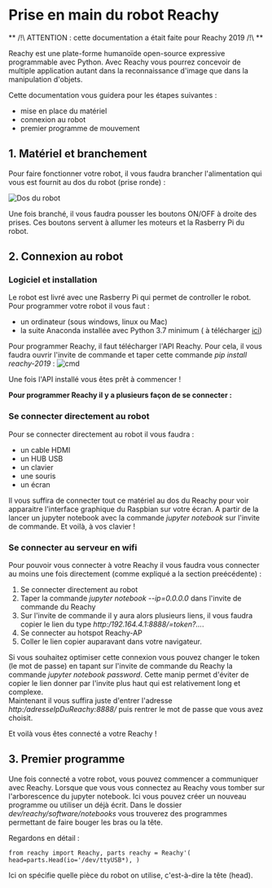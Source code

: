 # Prise en main du robot Reachy 

** /!\ ATTENTION : cette documentation a était faite pour Reachy 2019 /!\ **

Reachy est une plate-forme humanoïde open-source expressive programmable avec Python. Avec Reachy vous pourrez concevoir de multiple application autant dans la reconnaissance d'image que dans la manipulation d'objets. 

Cette documentation vous guidera pour les étapes suivantes : 
* mise en place du matériel 
* connexion au robot 
* premier programme de mouvement

## 1. Matériel et branchement  

Pour faire fonctionner votre robot, il vous faudra brancher l'alimentation qui vous est fournit au dos du robot (prise ronde) :

![Dos du robot](https://user-images.githubusercontent.com/44843527/118484348-674a8580-b717-11eb-84ac-d00f595aed0a.jpg)

Une fois branché, il vous faudra pousser les boutons ON/OFF à droite des prises. Ces boutons servent à allumer les moteurs et la Rasberry Pi du robot. 

## 2. Connexion au robot 

### Logiciel et installation 

Le robot est livré avec une Rasberry Pi qui permet de controller le robot. 
Pour programmer votre robot il vous faut : 
* un ordinateur (sous windows, linux ou Mac)
* la suite Anaconda installée avec Python 3.7 minimum ( à télécharger [ici](https://www.anaconda.com/products/individual))

Pour programmer Reachy, il faut télécharger l'API Reachy. Pour cela, il vous faudra ouvrir l'invite de commande et taper cette commande *pip install reachy-2019* :
![cmd](https://user-images.githubusercontent.com/44843527/118484332-631e6800-b717-11eb-952f-3faf2696c4cb.PNG)

Une fois l'API installé vous êtes prêt à commencer ! 


**Pour programmer Reachy il y a plusieurs façon de se connecter :** 

### Se connecter directement au robot 

Pour se connecter directement au robot il vous faudra : 
* un cable HDMI
* un HUB USB
* un clavier 
* une souris 
* un écran 

Il vous suffira de connecter tout ce matériel au dos du Reachy pour voir apparaitre l'interface graphique du Raspbian sur votre écran. 
A partir de la lancer un jupyter notebook avec la commande *jupyter notebook* sur l'invite de commande. 
Et voilà, à vos clavier !

### Se connecter au serveur en wifi

Pour pouvoir vous connecter à votre Reachy il vous faudra vous connecter au moins une fois directement (comme expliqué a la section preécédente) : 
1. Se connecter directement au robot 
2. Taper la commande *jupyter notebook --ip=0.0.0.0* dans l'invite de commande du Reachy 
3. Sur l'invite de commande il y aura alors plusieurs liens, il vous faudra copier le lien du type *http:/192.164.4.1:8888/=token?...*. 
4. Se connecter au hotspot Reachy-AP 
5. Coller le lien copier auparavant dans votre navigateur.  

Si vous souhaitez optimiser cette connexion vous pouvez changer le token (le mot de passe) en tapant sur l'invite de commande du Reachy la commande *jupyter notebook password*. Cette manip permet d'éviter de copier le lien donner par l'invite plus haut qui est relativement long et complexe.  
Maintenant il vous suffira juste d'entrer l'adresse *http:/adresseIpDuReachy:8888/* puis rentrer le mot de passe que vous avez choisit. 

Et voilà vous êtes connecté a votre Reachy ! 

## 3. Premier programme 

Une fois connecté a votre robot, vous pouvez commencer a communiquer avec Reachy. 
Lorsque que vous vous connectez au Reachy vous tomber sur l'arborescence du jupyter notebook. Ici vous pouvez créer un nouveau programme ou utiliser un déjà écrit. 
Dans le dossier *dev/reachy/software/notebooks* vous trouverez des programmes permettant de faire bouger les bras ou la tête. 

Regardons en détail : 

`from reachy import Reachy, parts
 reachy = Reachy'(
  head=parts.Head(io='/dev/ttyUSB*),
)`

Ici on spécifie quelle pièce du robot on utilise, c'est-à-dire la tête (head). 











